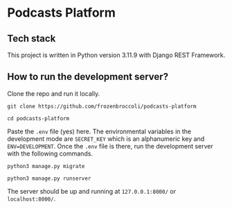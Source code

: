 # Podcasts Platform

## Tech stack

This project is written in Python version 3.11.9 with
Django REST Framework.

## How to run the development server?

Clone the repo and run it locally.

```commandline
git clone https://github.com/frozenbroccoli/podcasts-platform

cd podcasts-platform
```

Paste the `.env` file (yes) here. The environmental variables
in the development mode are `SECRET_KEY` which is an
alphanumeric key and `ENV=DEVELOPMENT`.
Once the `.env` file is there, run the development server
with the following commands.

```commandline
python3 manage.py migrate

python3 manage.py runserver
```

The server should be up and running at `127.0.0.1:8000/` or `localhost:8000/`.

